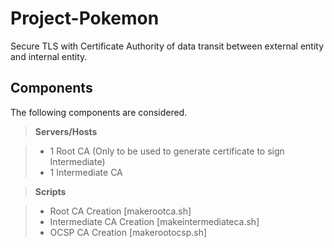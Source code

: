 Project-Pokemon
===============

Secure TLS with Certificate Authority of data transit between external entity and internal entity.

Components
-------------

The following components are considered.

> **Servers/Hosts**

> - 1 Root CA (Only to be used to generate certificate to sign Intermediate)
> - 1 Intermediate CA


> **Scripts**

> - Root CA Creation [makerootca.sh]
> - Intermediate CA Creation [makeintermediateca.sh]
> - OCSP CA Creation [makerootocsp.sh]
